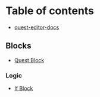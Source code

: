 # Table of contents

* [quest-editor-docs](README.md)

## Blocks

* [Quest Block](blocks/quest-block.md)

### Logic

* [If Block](blocks/logic/if.md)

